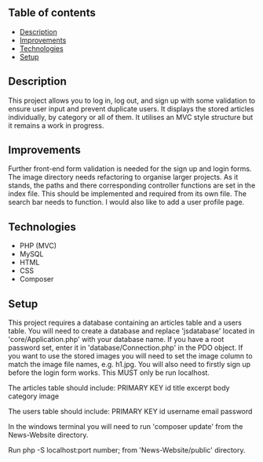 ## Table of contents
* [Description](#description)
* [Improvements](#Improvements)
* [Technologies](#technologies)
* [Setup](#setup)


## Description
This project allows you to log in, log out, and sign up with some validation to ensure user input and prevent duplicate users. It displays the stored articles individually, by category or all of them. It utilises an MVC style structure but it remains a work in progress.

## Improvements 
Further front-end form validation is needed for the sign up and login forms. The image directory needs refactoring to organise larger projects. As it stands, the paths and there corresponding controller functions are set in the index file. This should be implemented and required from its own file. The search bar needs to function. I would also like to add a user profile page. 

## Technologies
* PHP (MVC)
* MySQL
* HTML
* CSS
* Composer

## Setup 
This project requires a database containing an articles table and a users table. 
You will need to create a database and replace 'jsdatabase' located in 'core/Application.php' with your database name. If you have a root password set, enter it in 'database/Connection.php' in the PDO object. If you want to use the stored images you will need to set the image column to match the image file names, e.g. h1.jpg. You will also need to firstly sign up before the login form works. 
This MUST only be run localhost.

The articles table should include:
PRIMARY KEY id
title
excerpt
body
category
image

The users table should include:
PRIMARY KEY id
username
email
password

In the windows terminal you will need to run 'composer update' from the News-Website directory.

Run php -S localhost:port number; from 'News-Website/public' directory.